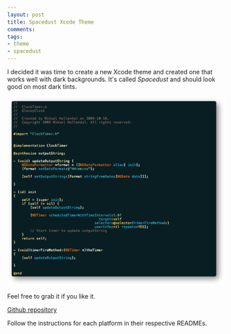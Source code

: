 ```yaml
---
layout: post
title: Spacedust Xcode Theme
comments:
tags:
- theme
- spacedust
---
```


I decided it was time to create a new Xcode theme and created one that works well with dark backgrounds. It's called _Spacedust_ and should look good on most dark tints.

<img src="/images/posts/spacedust-xcode-theme.png"/>

Feel free to grab it if you like it.

[Github repository](https://github.com/mhallendal/spacedust-theme)

Follow the instructions for each platform in their respective READMEs.
